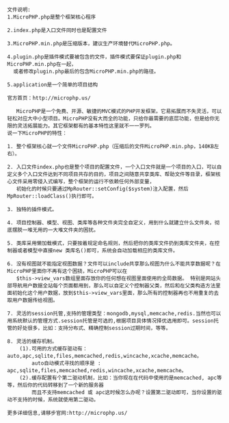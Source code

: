     文件说明:   
    1.MicroPHP.php是整个框架核心程序  

    2.index.php是入口文件同时也是配置文件  

    3.MicroPHP.min.php是压缩版本，建议生产环境替代MicroPHP.php。  

    4.plugin.php是插件模式要被包含的文件，插件模式要保证plugin.php和MicroPHP.min.php在一起，  
      或者修改plugin.php最后的包含MicroPHP.min.php的路径。  
    
    5.application是一个简单的项目结构   

    官方首页：http://microphp.us/

       MicroPHP是一个免费、开源、敏捷的MVC模式的PHP开发框架。它易拓展而不失灵活，可以轻松对应大中小型项目。MicroPHP没有大而全的功能，只给你最需要的底层功能，但是给你无限的灵活拓展能力。其它框架都有的基本特性这里就不一一罗列。 
    说一下MicroPHP的特性：  

    1. 整个框架核心就一个文件MicroPHP.php（压缩后的文件MicroPHP.min.php，140KB左右）。   

    2. 入口文件index.php也是整个项目的配置文件，一个入口文件就是一个项目的入口，可以自定义多个入口文件达到不同项目共存的目的，项目之间随意共享类库、帮助文件等目录，框架核心文件采用零侵入式编写，整个框架的运行不依赖任何外部变量，   
       初始化的时候只要通过MpRouter::setConfig($system)注入配置，然后MpRouter::loadClass()执行即可。   
    
    3. 独特的插件模式。  
    
    4. 项目控制器、模型、视图、类库等各种文件夹完全自定义，用到什么就建立什么文件夹，彻底摆脱一堆无用的一大堆文件夹的困扰。  
    
    5. 类库采用懒加载模式，只要按着规定命名规则，然后把你的类库文件扔到类库文件夹，在控制器或者模型中直接new 类库名()即可，系统会自动加载相应的类库文件。    
    
    6. 没有视图就不能指定视图数据？文件可以include共享那么视图为什么不能共享数据呢？在MicroPHP里面你不再有这个困挠，MicroPHP可以在  
       $this->view_vars数组里面存放你的任何想在视图里面使用的全局数据。 特别是网站头部导航用户数据全站每个页面都用到，那么可以自定义个控制器父类，然后和在父类构造方法里面初始化这个用户数据，放到$this->view_vars里面，那么所有的控制器再也不用重复的去取用户数据传给视图。   
    
    7. 灵活的session托管,支持的管理类型：mongodb,mysql,memcache,redis.当然也可以用系统默认的管理方式.session托管是可选的,根据项目具体情况择优选用即可。session托管的好处很多，比如：支持分布式、精确控制session过期时间，等等。    
    
    8. 灵活的缓存机制。   
        (1).可用的方式缓存驱动有：auto,apc,sqlite,files,memcached,redis,wincache,xcache,memcache。   
            auto自动模式寻找的顺序是 : apc,sqlite,files,memcached,redis,wincache,xcache,memcache。   
        (2).缓存配置有个第二驱动机制，比如：当你现在在代码中使用的是memcached, apc等等，然后你的代码转移到了一个新的服务器   
            而且不支持memcached 或 apc这时候怎么办呢？设置第二驱动即可，当你设置的驱动不支持的时候，系统就使用第二驱动。   

    更多详细信息,请移步官网:http://microphp.us/